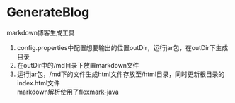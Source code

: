 # GenerateBlog
markdown博客生成工具  
1. config.properties中配置想要输出的位置outDir，运行jar包，在outDir下生成目录  
2. 在outDir中的/md目录下放置markdown文件  
3. 运行jar包，/md下的文件生成html文件存放至/html目录，同时更新根目录的index.html文件  
markdown解析使用了[flexmark-java](https://github.com/vsch/flexmark-java)
